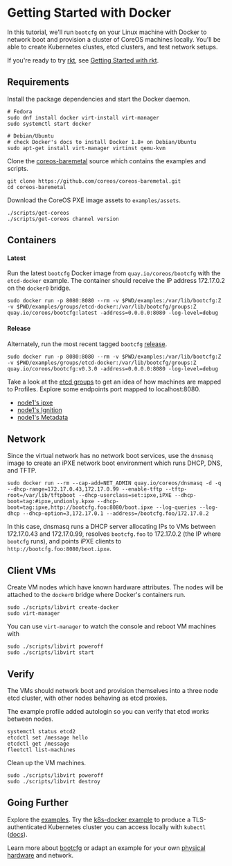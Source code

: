 
# Getting Started with Docker

In this tutorial, we'll run `bootcfg` on your Linux machine with Docker to network boot and provision a cluster of CoreOS machines locally. You'll be able to create Kubernetes clustes, etcd clusters, and test network setups.

If you're ready to try [rkt](https://coreos.com/rkt/docs/latest/), see [Getting Started with rkt](getting-started-rkt.md).

## Requirements

Install the package dependencies and start the Docker daemon.

    # Fedora
    sudo dnf install docker virt-install virt-manager
    sudo systemctl start docker

    # Debian/Ubuntu
    # check Docker's docs to install Docker 1.8+ on Debian/Ubuntu
    sudo apt-get install virt-manager virtinst qemu-kvm

Clone the [coreos-baremetal](https://github.com/coreos/coreos-baremetal) source which contains the examples and scripts.

    git clone https://github.com/coreos/coreos-baremetal.git
    cd coreos-baremetal

Download the CoreOS PXE image assets to `examples/assets`.

    ./scripts/get-coreos
    ./scripts/get-coreos channel version

## Containers

#### Latest

Run the latest `bootcfg` Docker image from `quay.io/coreos/bootcfg` with the `etcd-docker` example. The container should receive the IP address 172.17.0.2 on the `docker0` bridge.

    sudo docker run -p 8080:8080 --rm -v $PWD/examples:/var/lib/bootcfg:Z -v $PWD/examples/groups/etcd-docker:/var/lib/bootcfg/groups:Z quay.io/coreos/bootcfg:latest -address=0.0.0.0:8080 -log-level=debug

#### Release

Alternately, run the most recent tagged `bootcfg` [release](https://github.com/coreos/coreos-baremetal/releases).

    sudo docker run -p 8080:8080 --rm -v $PWD/examples:/var/lib/bootcfg:Z -v $PWD/examples/groups/etcd-docker:/var/lib/bootcfg/groups:Z quay.io/coreos/bootcfg:v0.3.0 -address=0.0.0.0:8080 -log-level=debug

Take a look at the [etcd groups](../examples/groups/etcd-docker) to get an idea of how machines are mapped to Profiles. Explore some endpoints port mapped to localhost:8080.

* [node1's ipxe](http://127.0.0.1:8080/ipxe?uuid=16e7d8a7-bfa9-428b-9117-363341bb330b)
* [node1's Ignition](http://127.0.0.1:8080/ignition?uuid=16e7d8a7-bfa9-428b-9117-363341bb330b)
* [node1's Metadata](http://127.0.0.1:8080/metadata?uuid=16e7d8a7-bfa9-428b-9117-363341bb330b)

## Network

Since the virtual network has no network boot services, use the `dnsmasq` image to create an iPXE network boot environment which runs DHCP, DNS, and TFTP.

    sudo docker run --rm --cap-add=NET_ADMIN quay.io/coreos/dnsmasq -d -q --dhcp-range=172.17.0.43,172.17.0.99 --enable-tftp --tftp-root=/var/lib/tftpboot --dhcp-userclass=set:ipxe,iPXE --dhcp-boot=tag:#ipxe,undionly.kpxe --dhcp-boot=tag:ipxe,http://bootcfg.foo:8080/boot.ipxe --log-queries --log-dhcp --dhcp-option=3,172.17.0.1 --address=/bootcfg.foo/172.17.0.2

In this case, dnsmasq runs a DHCP server allocating IPs to VMs between 172.17.0.43 and 172.17.0.99, resolves `bootcfg.foo` to 172.17.0.2 (the IP where `bootcfg` runs), and points iPXE clients to `http://bootcfg.foo:8080/boot.ipxe`.

## Client VMs

Create VM nodes which have known hardware attributes. The nodes will be attached to the `docker0` bridge where Docker's containers run.

    sudo ./scripts/libvirt create-docker
    sudo virt-manager

You can use `virt-manager` to watch the console and reboot VM machines with

    sudo ./scripts/libvirt poweroff
    sudo ./scripts/libvirt start

## Verify

The VMs should network boot and provision themselves into a three node etcd cluster, with other nodes behaving as etcd proxies.

The example profile added autologin so you can verify that etcd works between nodes.

    systemctl status etcd2
    etcdctl set /message hello
    etcdctl get /message
    fleetctl list-machines

Clean up the VM machines.

    sudo ./scripts/libvirt poweroff
    sudo ./scripts/libvirt destroy

## Going Further

Explore the [examples](../examples). Try the [k8s-docker example](../examples/groups/k8s-docker) to produce a TLS-authenticated Kubernetes cluster you can access locally with `kubectl` ([docs](../examples/README.md#kubernetes)).

Learn more about [bootcfg](bootcfg.md) or adapt an example for your own [physical hardware](physical-hardware.md) and network.
